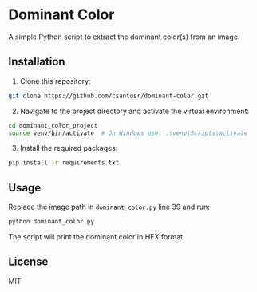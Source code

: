# Dominant Color

A simple Python script to extract the dominant color(s) from an image.

## Installation

1. Clone this repository:
```bash
git clone https://github.com/csantosr/dominant-color.git
```

2. Navigate to the project directory and activate the virtual environment:
```bash
cd dominant_color_project
source venv/bin/activate  # On Windows use: .\venv\Scripts\activate
```

3. Install the required packages:
```bash
pip install -r requirements.txt
```

## Usage

Replace the image path in `dominant_color.py` line 39 and run:
```bash
python dominant_color.py
```
The script will print the dominant color in HEX format.

## License

MIT
